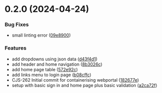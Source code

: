 # 0.2.0 (2024-04-24)


### Bug Fixes

* small linting error ([09e8900](https://github.com/ministryofjustice/moj-cjse-xhibit-webportal/commit/09e8900cf76cf45b5498cf0ccbeecbc7d1e995b8))


### Features

* add dropdowns using json data ([d43f4d1](https://github.com/ministryofjustice/moj-cjse-xhibit-webportal/commit/d43f4d1f59527fdfa08d7dd79f5286e1c52ee3dc))
* add header and home navigation ([8b3026c](https://github.com/ministryofjustice/moj-cjse-xhibit-webportal/commit/8b3026ca87d0365d1a2f405ab56be5af02d8d16f))
* add home page table ([572e92c](https://github.com/ministryofjustice/moj-cjse-xhibit-webportal/commit/572e92cafca9a918eb810557bbc9ba2acaf21f56))
* add links menu to login page ([b08cffc](https://github.com/ministryofjustice/moj-cjse-xhibit-webportal/commit/b08cffc0149f76ac6e67c8c77a565362e307b1ff))
* CJS-262 Initial commit for containerising webportal ([182677e](https://github.com/ministryofjustice/moj-cjse-xhibit-webportal/commit/182677ed51755980adfb48265abb582e57346b12))
* setup with basic sign in and home page plus basic validation ([a2ca72f](https://github.com/ministryofjustice/moj-cjse-xhibit-webportal/commit/a2ca72fbdf415a955071e3e340a7259b658b0a8d))




